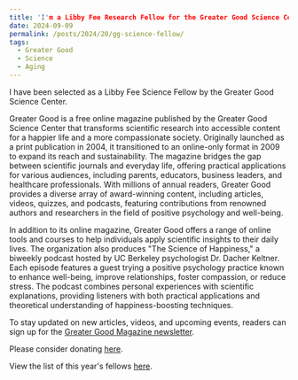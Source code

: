 ```yaml
---
title: 'I'm a Libby Fee Research Fellow for the Greater Good Science Center!'
date: 2024-09-09
permalink: /posts/2024/20/gg-science-fellow/
tags:
  - Greater Good
  - Science
  - Aging
---
```


I have been selected as a Libby Fee Science Fellow by the Greater Good Science Center.

Greater Good is a free online magazine published by the Greater Good Science Center that transforms scientific research into accessible content for a happier life and a more compassionate society. Originally launched as a print publication in 2004, it transitioned to an online-only format in 2009 to expand its reach and sustainability. The magazine bridges the gap between scientific journals and everyday life, offering practical applications for various audiences, including parents, educators, business leaders, and healthcare professionals. With millions of annual readers, Greater Good provides a diverse array of award-winning content, including articles, videos, quizzes, and podcasts, featuring contributions from renowned authors and researchers in the field of positive psychology and well-being.

In addition to its online magazine, Greater Good offers a range of online tools and courses to help individuals apply scientific insights to their daily lives. The organization also produces "The Science of Happiness," a biweekly podcast hosted by UC Berkeley psychologist Dr. Dacher Keltner. Each episode features a guest trying a positive psychology practice known to enhance well-being, improve relationships, foster compassion, or reduce stress. The podcast combines personal experiences with scientific explanations, providing listeners with both practical applications and theoretical understanding of happiness-boosting techniques.

To stay updated on new articles, videos, and upcoming events, readers can sign up for the <a href="https://ggsc.berkeley.edu/get_involved/subscribe">Greater Good Magazine newsletter</a>.

Please consider donating [here](https://ggsc.berkeley.edu/donate).

View the list of this year's fellows [here](https://ggsc.berkeley.edu/who_we_are/our_people/fellows/current_fellows).